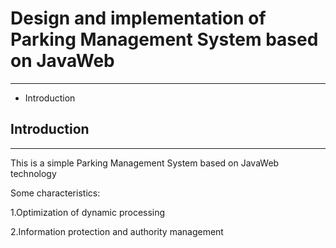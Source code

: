 # Design and implementation of Parking Management System based on JavaWeb
<hr>

* Introduction

## Introduction
<hr>
This is a simple Parking Management System based on JavaWeb technology

Some characteristics:

1.Optimization of dynamic processing

2.Information protection and authority management
